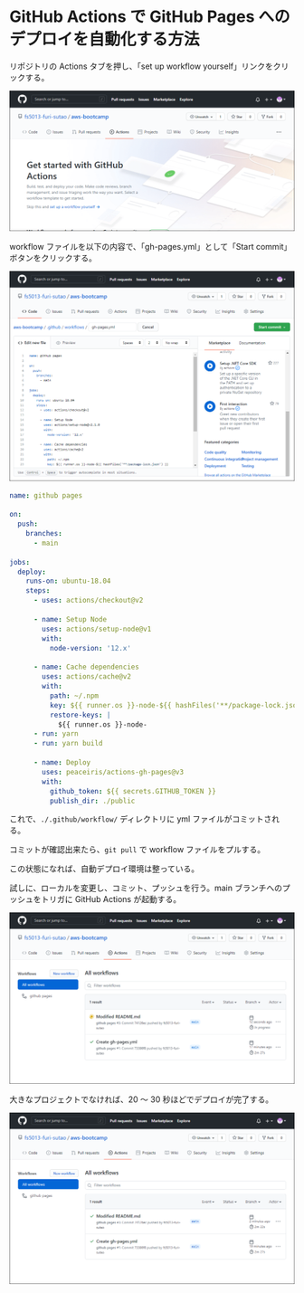 # GitHub Actions で GitHub Pages へのデプロイを自動化する方法

リポジトリの Actions タブを押し、「set up workflow yourself」リンクをクリックする。

![リポジトリの Actions タブ](./actions-tab-on-repository.png)

workflow ファイルを以下の内容で、「gh-pages.yml」として「Start commit」ボタンをクリックする。

![workflow を記述した yml ファイルをコミット](./gh-pages-yml.png)

```yaml
name: github pages

on:
  push:
    branches:
      - main

jobs:
  deploy:
    runs-on: ubuntu-18.04
    steps:
      - uses: actions/checkout@v2

      - name: Setup Node
        uses: actions/setup-node@v1
        with:
          node-version: '12.x'

      - name: Cache dependencies
        uses: actions/cache@v2
        with:
          path: ~/.npm
          key: ${{ runner.os }}-node-${{ hashFiles('**/package-lock.json') }}
          restore-keys: |
            ${{ runner.os }}-node-
      - run: yarn
      - run: yarn build

      - name: Deploy
        uses: peaceiris/actions-gh-pages@v3
        with:
          github_token: ${{ secrets.GITHUB_TOKEN }}
          publish_dir: ./public
```

これで、`./.github/workflow/` ディレクトリに yml ファイルがコミットされる。

コミットが確認出来たら、`git pull` で workflow ファイルをプルする。

この状態になれば、自動デプロイ環境は整っている。

試しに、ローカルを変更し、コミット、プッシュを行う。main ブランチへのプッシュをトリガに GitHub Actions が起動する。

![GitHub Actions が起動](./deploying-with-github-actions.png)

大きなプロジェクトでなければ、20 ～ 30 秒ほどでデプロイが完了する。

![デプロイ完了](./finish-to-deploy-with-github-actions.png)
